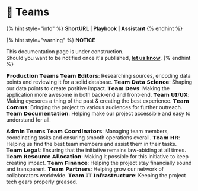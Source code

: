 # 🚧 Teams

{% hint style="info" %}
**ShortURL | Playbook | Assistant**
{% endhint %}



{% hint style="warning" %}
**NOTICE**

This documentation page is under construction.\
Should you want to be notified once it's published, [**let us know**](https://tiof.click/TIOFTarianUpdatesService).
{% endhint %}



𝗣𝗿𝗼𝗱𝘂𝗰𝘁𝗶𝗼𝗻 𝗧𝗲𝗮𝗺𝘀 𝗧𝗲𝗮𝗺 𝗘𝗱𝗶𝘁𝗼𝗿𝘀: Researching sources, encoding data points and reviewing it for a solid database. 𝗧𝗲𝗮𝗺 𝗗𝗮𝘁𝗮 𝗦𝗰𝗶𝗲𝗻𝗰𝗲: Shaping our data points to create positive impact. 𝗧𝗲𝗮𝗺 𝗗𝗲𝘃𝘀: Making the application more awesome in both back-end and front-end. 𝗧𝗲𝗮𝗺 𝗨𝗜/𝗨𝗫: Making eyesores a thing of the past & creating the best experience. 𝗧𝗲𝗮𝗺 𝗖𝗼𝗺𝗺𝘀: Bringing the project to various audiences for further outreach. 𝗧𝗲𝗮𝗺 𝗗𝗼𝗰𝘂𝗺𝗲𝗻𝘁𝗮𝘁𝗶𝗼𝗻: Helping make our project accessible and easy to understand for all.

𝗔𝗱𝗺𝗶𝗻 𝗧𝗲𝗮𝗺𝘀 𝗧𝗲𝗮𝗺 𝗖𝗼𝗼𝗿𝗱𝗶𝗻𝗮𝘁𝗼𝗿𝘀: Managing team members, coordinating tasks and ensuring smooth operations overall. 𝗧𝗲𝗮𝗺 𝗛𝗥: Helping us find the best team members and assist them in their tasks. 𝗧𝗲𝗮𝗺 𝗟𝗲𝗴𝗮𝗹: Ensuring that the initiative remains law-abiding at all times. 𝗧𝗲𝗮𝗺 𝗥𝗲𝘀𝗼𝘂𝗿𝗰𝗲 𝗔𝗹𝗹𝗼𝗰𝗮𝘁𝗶𝗼𝗻: Making it possible for this initiative to keep creating impact. 𝗧𝗲𝗮𝗺 𝗙𝗶𝗻𝗮𝗻𝗰𝗲: Helping the project stay financially sound and transparent. 𝗧𝗲𝗮𝗺 𝗣𝗮𝗿𝘁𝗻𝗲𝗿𝘀: Helping grow our network of collaborators worldwide. 𝗧𝗲𝗮𝗺 𝗜𝗧 𝗜𝗻𝗳𝗿𝗮𝘀𝘁𝗿𝘂𝗰𝘁𝘂𝗿𝗲: Keeping the project tech gears properly greased.
